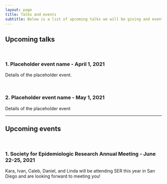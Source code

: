 ```yaml
---
layout: page
title: Talks and events
subtitle: Below is a list of upcoming talks we will be giving and events we will be attending
---
```


## Upcoming talks
  <p>&nbsp;</p>

### 1. Placeholder event name - April 1, 2021
Details of the placeholder event. 
  <p>&nbsp;</p>
  
### 2. Placeholder event name - May 1, 2021
Details of the placeholder event

---

## Upcoming events
  <p>&nbsp;</p>

### 1. Society for Epidemiologic Research Annual Meeting - June 22-25, 2021
Kara, Ivan, Caleb, Daniel, and Linda will be attending SER this year in San Diego and are looking forward to meeting you!
  <p>&nbsp;</p>
